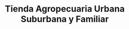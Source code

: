 ---
title: "Tienda Agropecuaria Urbana Suburbana y Familiar"
url: /ciudad-de-matanzas/tienda-agropecuaria-urbana-suburbana-y-familiar/
shop: granja
---
